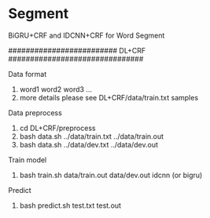 # Segment
BiGRU+CRF and IDCNN+CRF for Word Segment


######################### DL+CRF ###############################

Data format

1. word1 word2 word3 ...
2. more details please see DL+CRF/data/train.txt samples

Data preprocess
1. cd DL+CRF/preprocess
3. bash data.sh ../data/train.txt ../data/train.out
4. bash data.sh ../data/dev.txt ../data/dev.out

Train model
1. bash train.sh data/train.out data/dev.out idcnn (or bigru)

Predict
1. bash predict.sh test.txt test.out 

